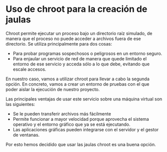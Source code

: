 # Uso de chroot para la creación de jaulas

Chroot permite ejecutar un proceso bajo un directorio raíz simulado, de manera que el proceso no puede acceder a archivos fuera de ese directorio. Se utiliza principalmente para dos cosas:

* Para probar programas sospechosos o peligrosos en un entorno seguro.
* Para enjaular un servicio de red de manera que quede limitado el entorno de ese servicio y acceda sólo a lo que debe, evitando que escale accesos.

En nuestro caso, vamos a utilizar chroot para llevar a cabo la segunda opción. En concreto, vamos a crear un entorno de pruebas con el que poder aislar la ejecución de nuestro proyecto.

Las principales ventajas de usar este servicio sobre una máquina virtual son las siguientes:

* Se le pueden transferir archivos más fácilmente
* Permite funcionar a mayor velocidad porque aprovecha el sistema operativo y el entorno gráfico que ya se está ejecutando.
* Las aplicaciones gráficas pueden integrarse con el servidor y el gestor de ventanas.

Por esto hemos decidido que usar las jaulas chroot es una buena opción.



